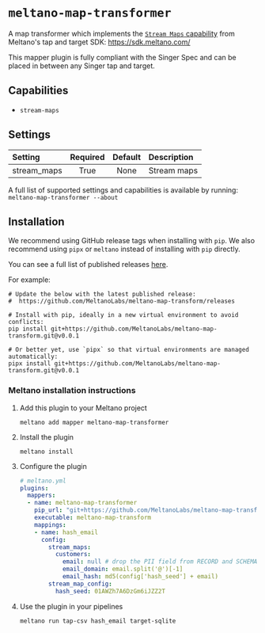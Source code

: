 # `meltano-map-transformer`

A map transformer which implements the [`Stream Maps` capability](https://sdk.meltano.com/en/latest/stream_maps.html) from Meltano's tap and target SDK: https://sdk.meltano.com/

This mapper plugin is fully compliant with the Singer Spec and can be placed in between any Singer tap and target.

## Capabilities

* `stream-maps`

## Settings

| Setting     | Required | Default | Description |
|:------------|:--------:|:-------:|:------------|
| stream_maps | True     | None    | Stream maps |

A full list of supported settings and capabilities is available by running: `meltano-map-transformer --about`

## Installation

We recommend using GitHub release tags when installing with `pip`. We also recommend using `pipx` or `meltano` instead of installing with `pip` directly.

You can see a full list of published releases [here](https://github.com/MeltanoLabs/meltano-map-transform/releases).

For example:

```
# Update the below with the latest published release:
#  https://github.com/MeltanoLabs/meltano-map-transform/releases

# Install with pip, ideally in a new virtual environment to avoid conflicts:
pip install git+https://github.com/MeltanoLabs/meltano-map-transform.git@v0.0.1

# Or better yet, use `pipx` so that virtual environments are managed automatically:
pipx install git+https://github.com/MeltanoLabs/meltano-map-transform.git@v0.0.1
```

### Meltano installation instructions

1. Add this plugin to your Meltano project

   ```console
   meltano add mapper meltano-map-transformer
   ```

1. Install the plugin

   ```console
   meltano install
   ```

1. Configure the plugin

   ```yaml
   # meltano.yml
   plugins:
     mappers:
     - name: meltano-map-transformer
       pip_url: "git+https://github.com/MeltanoLabs/meltano-map-transform.git"
       executable: meltano-map-transform
       mappings:
       - name: hash_email
         config:
           stream_maps:
             customers:
               email: null # drop the PII field from RECORD and SCHEMA messages
               email_domain: email.split('@')[-1]
               email_hash: md5(config['hash_seed'] + email)
           stream_map_config:
             hash_seed: 01AWZh7A6DzGm6iJZZ2T
    ```

1. Use the plugin in your pipelines

   ```console
   meltano run tap-csv hash_email target-sqlite
   ```
